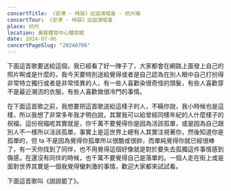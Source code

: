 ```yaml
---
concertTitle: 《安溥 · 時寐》巡迴演唱會 - 杭州場
concertTour: 《安溥 · 時寐》巡迴演唱會
place: 杭州
location: 黃龍體育中心體育館
date: 2024-07-06
concertPageSlug: "20240706"
---
```

下面這首歌要送給這個，我已經看了好一陣子了，大家都會在網路上面發上自己的照片啊或是什麼的，我今天要特別送給覺得或者是自己認為在別人眼中自己打扮得非常特立獨行或者是非常怪異的人，有一些人喜歡染很奇怪的頭髮，有些人喜歡穿不是最近潮流的衣服，有些人喜歡做很冷門的事情。

在下面這首歌之前，我想要把這首歌送給這樣子的人，不瞞你說，我小時候也是這樣，所以我想了非常多年我才明白說，其實我可以給曾經同樣年紀的人什麼樣子的祝福，這份祝福呢其實就是，你千萬不要覺得你是因為活該孤單，或是因為自己跟別人不一樣所以活該孤單，事實上是這世界上總有人其實注視著你，然後知道你是孤單的，但 ta 不是因為覺得你孤單所以很酷或很帥，而單純覺得你就已經很棒了，有一天你找到了同伴，也不用覺得這個好像就是對於要失去孤獨這件事情感到傷感，在還沒有同伴的時候，也千萬不要覺得自己是落單的。一個人走在街上或是面對世界其實是一個我覺得蠻刺激的事情，歡迎大家都來試試看。

下面這首歌叫《說說罷了》。